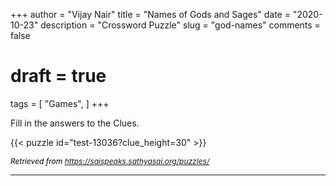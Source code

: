 +++
author = "Vijay Nair"
title = "Names of Gods and Sages"
date = "2020-10-23"
description = "Crossword Puzzle"
slug = "god-names"
comments = false
# draft = true
tags = [
    "Games",
]
+++

Fill in the answers to the Clues. 

{{< puzzle id="test-13036?clue_height=30" >}}

<i style="align-self:center; font-size:12px; color:black; padding-top:10px; text-decoration:none;text-align:center">Retrieved from https://saispeaks.sathyasai.org/puzzles/</i>

---